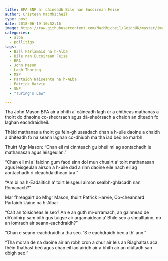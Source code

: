 ```yaml
---
title: BPA SNP a’ càineadh Bile nan Eucoirean Feise
author: Crìstean MacMhìcheil
type: post
date: 2018-06-19 10:52:16
image: https://raw.githubusercontent.com/MacMhicheil/GeidhUK/master/images/.jpg
categories:
  - alba
  - poilitigs
tags:
  - Ball Pàrlamaid na h-Alba
  - Bile nan Eucoirean Feise
  - BPA
  - John Mason
  - Lagh Thuring
  - MSP
  - Pàrtaidh Nàiseanta na h-ALba
  - Patrick Harvie
  - SNP
  - "Turing's Law"

---
```

Tha John Mason BPA air a bhith a’ càineadh lagh ùr a chitheas mathanas a thoirt do dhaoine co-sheòrsach agus dà-sheòrsach a chaidh an dìteadh fo laghan eachdraidheil.

<!--more-->

Thèid mathanas a thoirt gu fèin-ghluasadach dhan a h-uile daoine a chaidh a dhìteadh fo na seann laghan co-dhiubh ma tha iad beò no marbh.

Thuirt Mgr Mason: “Chan eil mi cinnteach gu bheil mi ag aontachadh le mathanasan agus leisgeulan.”

“Chan eil mi a’ faicinn gum faod sinn dol mun chuairt a’ toirt mathanasan agus leisgeulan airson a h-uile dad a rinn daoine eile nach eil ag aontachadh ri cleachdaidhean ùra.”

“Am bi na h-Eadailtich a’ toirt leisgeul airson sealbh-ghlacadh nan Ròmanach?”

Mar fhreagairt do Mhgr Mason, thuirt Patrick Harvie, Co-cheannard Pàrtaidh Uaine na h-Alba:

“Càit an tòisicheas le seo? An e an gùth mì-urramach, an gainnead de dh’oidhirp sam bith gus tuigse air argamaidean a’ Bhile seo a shealltainn, no an iomradh air seann-eachdraidh?”

“Chan e seann-eachdraidh a tha seo. ’S e eachdraidh beò a th’ ann.”

“Tha mòran de na daoine air an robh cron a chur air leis an Riaghaltas aca fhèin fhathast beò agus chan eil iad airidh air a bhith air an diùltadh san dòigh seo.”

